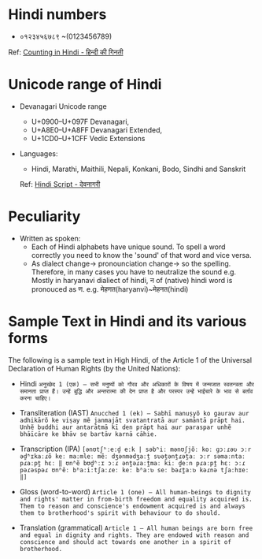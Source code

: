 # Hindi numbers
  * ०१२३४५६७८९ ~(0123456789)
  
  Ref: [Counting in Hindi - हिन्दी की गिनती](https://hi.wikipedia.org/wiki/%E0%A4%B9%E0%A4%BF%E0%A4%A8%E0%A5%8D%E0%A4%A6%E0%A5%80_%E0%A4%95%E0%A5%80_%E0%A4%97%E0%A4%BF%E0%A4%A8%E0%A4%A4%E0%A5%80)
  
# Unicode range of Hindi
  - Devanagari Unicode range
    * U+0900–U+097F Devanagari,
    * U+A8E0–U+A8FF Devanagari Extended,
    * U+1CD0–U+1CFF Vedic Extensions
  - Languages: 
    * Hindi, Marathi, Maithili, Nepali, Konkani, Bodo, Sindhi and Sanskrit
    
    Ref: [Hindi Script - देवनागरी](https://en.wikipedia.org/wiki/Devanagari)
  
# Peculiarity
  * Written as spoken:
    - Each of Hindi alphabets have unique sound. To spell a word correctly you need to know the 'sound' of that word and vice versa.
    - As dialect change-> pronounciation change-> so the spelling. Therefore, in many cases you have to neutralize the sound e.g. Mostly in haryanavi dialiect of hindi, न of (native) hindi word is pronouced as ण. e.g. मेहणत(haryanvi)~मेहनत(hindi)
  

# Sample Text in Hindi and its various forms
  The following is a sample text in High Hindi, of the Article 1 of the Universal Declaration of Human Rights (by the United Nations):
    
  * Hindi
  ```अनुच्छेद 1 (एक) – सभी मनुष्यों को गौरव और अधिकारों के विषय में जन्मजात स्वतन्त्रता और समानता प्राप्त हैं। उन्हें बुद्धि और अन्तरात्मा की देन प्राप्त है और परस्पर उन्हें भाईचारे के भाव से बर्ताव करना चाहिए।```
  
  * Transliteration (IAST)
```Anucched 1 (ek) – Sabhī manuṣyõ ko gaurav aur adhikārõ ke viṣay mẽ janmajāt svatantratā aur samāntā prāpt hai. Unhẽ buddhi aur antarātmā kī den prāpt hai aur paraspar unhẽ bhāīcāre ke bhāv se bartāv karnā cāhie.```

  * Transcription (IPA)
```[ənʊtʃʰːeːd̪ eːk | səbʱiː mənʊʃjõː koː ɡɔːɾəʋ ɔːr əd̪ʱɪkaːɾõ keː maːmleː mẽː dʒənmədʒaːt̪ sʋət̪ənt̪ɾət̪aː ɔːr səmaːntaː pɾaːpt̪ hɛː ‖ ʊnʱẽ bʊd̪ʱːɪ ɔːɾ ənt̪əɾaːt̪maː kiː d̪eːn pɾaːpt̪ hɛː ɔːɾ pəɾəspəɾ ʊnʱẽː bʱaːiːtʃaːɾeː keː bʱaːʋ seː bəɾt̪aːʋ kəɾnə tʃaːhɪeː ‖]```

  * Gloss (word-to-word)
```Article 1 (one) – All human-beings to dignity and rights' matter in from-birth freedom and equality acquired is. Them to reason and conscience's endowment acquired is and always them to brotherhood's spirit with behaviour to do should.```

  * Translation (grammatical)
```Article 1 – All human beings are born free and equal in dignity and rights. They are endowed with reason and conscience and should act towards one another in a spirit of brotherhood.```

